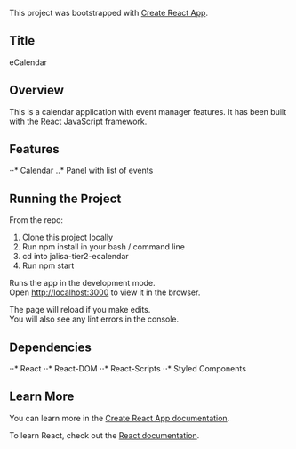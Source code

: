 This project was bootstrapped with [Create React App](https://github.com/facebook/create-react-app).

## Title
eCalendar

## Overview
This is a calendar application with event manager features. It has been built with the React JavaScript framework.

## Features
⋅⋅* Calendar
..* Panel with list of events

## Running the Project
From the repo:
1. Clone this project locally
2. Run npm install in your bash / command line
2. cd into jalisa-tier2-ecalendar
3. Run npm start

Runs the app in the development mode.<br />
Open [http://localhost:3000](http://localhost:3000) to view it in the browser.

The page will reload if you make edits.<br />
You will also see any lint errors in the console.

## Dependencies
⋅⋅* React
⋅⋅* React-DOM
⋅⋅* React-Scripts
⋅⋅* Styled Components

## Learn More

You can learn more in the [Create React App documentation](https://facebook.github.io/create-react-app/docs/getting-started).

To learn React, check out the [React documentation](https://reactjs.org/).